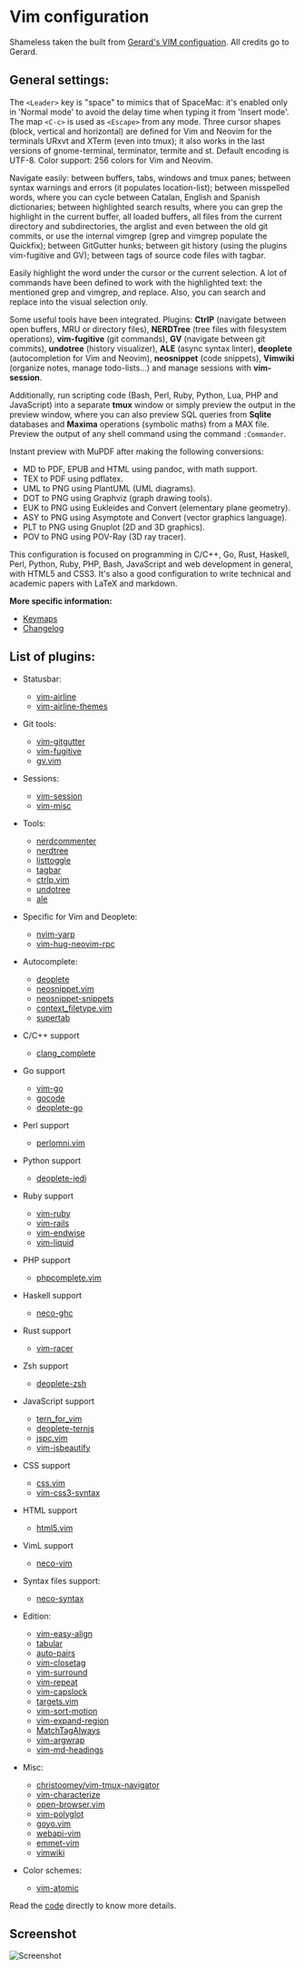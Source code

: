 # Vim configuration

Shameless taken the built from [Gerard's VIM configuation](https://github.com/gerardbm/vimrc). All credits go to Gerard.

## General settings:

The `<Leader>` key is "space" to mimics that of SpaceMac: it's enabled only in 'Normal mode' to avoid the delay time when typing it from 'Insert mode'. The map `<C-c>` is used as `<Escape>` from any mode. Three cursor shapes (block, vertical and horizontal) are defined for Vim and Neovim for the terminals URxvt and XTerm (even into tmux); it also works in the last versions of gnome-terminal, terminator, termite and st. Default encoding is UTF-8. Color support: 256 colors for Vim and Neovim.

Navigate easily: between buffers, tabs, windows and tmux panes; between syntax warnings and errors (it populates location-list); between misspelled words, where you can cycle between Catalan, English and Spanish dictionaries; between highlighted search results, where you can grep the highlight in the current buffer, all loaded buffers, all files from the current directory and subdirectories, the arglist and even between the old git commits, or use the internal vimgrep (grep and vimgrep populate the Quickfix); between GitGutter hunks; between git history (using the plugins vim-fugitive and GV); between tags of source code files with tagbar.

Easily highlight the word under the cursor or the current selection. A lot of commands have been defined to work with the highlighted text: the mentioned grep and vimgrep, and replace. Also, you can search and replace into the visual selection only.

Some useful tools have been integrated. Plugins: **CtrlP** (navigate between open buffers, MRU or directory files), **NERDTree** (tree files with filesystem operations), **vim-fugitive** (git commands), **GV** (navigate between git commits), **undotree** (history visualizer), **ALE** (async syntax linter), **deoplete** (autocompletion for Vim and Neovim), **neosnippet** (code snippets), **Vimwiki** (organize notes, manage todo-lists...) and manage sessions with **vim-session**.

Additionally, run scripting code (Bash, Perl, Ruby, Python, Lua, PHP and JavaScript) into a separate **tmux** window or simply preview the output in the preview window, where you can also preview SQL queries from **Sqlite** databases and **Maxima** operations (symbolic maths) from a MAX file. Preview the output of any shell command using the command `:Commander`.

Instant preview with MuPDF after making the following conversions:

- MD to PDF, EPUB and HTML using pandoc, with math support.
- TEX to PDF using pdflatex.
- UML to PNG using PlantUML (UML diagrams).
- DOT to PNG using Graphviz (graph drawing tools).
- EUK to PNG using Eukleides and Convert (elementary plane geometry).
- ASY to PNG using Asymptote and Convert (vector graphics language).
- PLT to PNG using Gnuplot (2D and 3D graphics).
- POV to PNG using POV-Ray (3D ray tracer).

This configuration is focused on programming in C/C++, Go, Rust, Haskell, Perl, Python, Ruby, PHP, Bash, JavaScript and web development in general, with HTML5 and CSS3. It's also a good configuration to write technical and academic papers with LaTeX and markdown.

**More specific information:**
- [Keymaps](https://github.com/gerardbm/vimrc/blob/master/KEYMAPS.md)
- [Changelog](https://github.com/gerardbm/vimrc/blob/master/CHANGELOG.md)

## List of plugins:
- Statusbar:
  - [vim-airline](https://github.com/vim-airline/vim-airline)
  - [vim-airline-themes](https://github.com/vim-airline/vim-airline-themes)

- Git tools:
  - [vim-gitgutter](https://github.com/airblade/vim-gitgutter)
  - [vim-fugitive](https://github.com/tpope/vim-fugitive)
  - [gv.vim](https://github.com/junegunn/gv.vim)

- Sessions:
  - [vim-session](https://github.com/xolox/vim-session)
  - [vim-misc](https://github.com/xolox/vim-misc)

- Tools:
  - [nerdcommenter](https://github.com/scrooloose/nerdcommenter)
  - [nerdtree](https://github.com/scrooloose/nerdtree)
  - [listtoggle](https://github.com/valloric/listtoggle)
  - [tagbar](https://github.com/majutsushi/tagbar)
  - [ctrlp.vim](https://github.com/ctrlpvim/ctrlp.vim)
  - [undotree](https://github.com/mbbill/undotree)
  - [ale](https://github.com/w0rp/ale)

- Specific for Vim and Deoplete:
  - [nvim-yarp](https://github.com/roxma/nvim-yarp)
  - [vim-hug-neovim-rpc](https://github.com/roxma/vim-hug-neovim-rpc)

- Autocomplete:
  - [deoplete](https://github.com/Shougo/deoplete)
  - [neosnippet.vim](https://github.com/Shougo/neosnippet.vim)
  - [neosnippet-snippets](https://github.com/Shougo/neosnippet-snippets)
  - [context_filetype.vim](https://github.com/Shougo/context_filetype.vim)
  - [supertab](https://github.com/ervandew/supertab)

- C/C++ support
  - [clang_complete](https://github.com/Rip-Rip/clang_complete)

- Go support
  - [vim-go](https://github.com/fatih/vim-go)
  - [gocode](https://github.com/nsf/gocode)
  - [deoplete-go](https://github.com/zchee/deoplete-go)

- Perl support
  - [perlomni.vim](https://github.com/c9s/perlomni.vim)

- Python support
  - [deoplete-jedi](https://github.com/zchee/deoplete-jedi)

- Ruby support
  - [vim-ruby](https://github.com/vim-ruby/vim-ruby)
  - [vim-rails](https://github.com/tpope/vim-rails)
  - [vim-endwise](https://github.com/tpope/vim-endwise)
  - [vim-liquid](https://github.com/tpope/vim-liquid)

- PHP support
  - [phpcomplete.vim](https://github.com/shawncplus/phpcomplete.vim)

- Haskell support
  - [neco-ghc](https://github.com/eagletmt/neco-ghc)

- Rust support
  - [vim-racer](https://github.com/racer-rust/vim-racer)

- Zsh support
  - [deoplete-zsh](https://github.com/zchee/deoplete-zsh)

- JavaScript support
  - [tern_for_vim](https://github.com/ternjs/tern_for_vim)
  - [deoplete-ternjs](https://github.com/carlitux/deoplete-ternjs)
  - [jspc.vim](https://github.com/othree/jspc.vim)
  - [vim-jsbeautify](https://github.com/maksimr/vim-jsbeautify)

- CSS support
  - [css.vim](https://github.com/JulesWang/css.vim)
  - [vim-css3-syntax](https://github.com/hail2u/vim-css3-syntax)

- HTML support
  - [html5.vim](https://github.com/othree/html5.vim)

- VimL support
  - [neco-vim](https://github.com/Shougo/neco-vim)

- Syntax files support:
  - [neco-syntax](https://github.com/Shougo/neco-syntax)

- Edition:
  - [vim-easy-align](https://github.com/junegunn/vim-easy-align)
  - [tabular](https://github.com/godlygeek/tabular)
  - [auto-pairs](https://github.com/jiangmiao/auto-pairs)
  - [vim-closetag](https://github.com/alvan/vim-closetag)
  - [vim-surround](https://github.com/tpope/vim-surround)
  - [vim-repeat](https://github.com/tpope/vim-repeat)
  - [vim-capslock](https://github.com/tpope/vim-capslock)
  - [targets.vim](https://github.com/wellle/targets.vim)
  - [vim-sort-motion](https://github.com/christoomey/vim-sort-motion)
  - [vim-expand-region](https://github.com/terryma/vim-expand-region)
  - [MatchTagAlways](https://github.com/Valloric/MatchTagAlways)
  - [vim-argwrap](https://github.com/FooSoft/vim-argwrap)
  - [vim-md-headings](https://github.com/gerardbm/vim-md-headings)

- Misc:
  - [christoomey/vim-tmux-navigator](https://github.com/christoomey/vim-tmux-navigator)
  - [vim-characterize](https://github.com/tpope/vim-characterize)
  - [open-browser.vim](https://github.com/tyru/open-browser.vim)
  - [vim-polyglot](https://github.com/sheerun/vim-polyglot)
  - [goyo.vim](https://github.com/junegunn/goyo.vim)
  - [webapi-vim](https://github.com/mattn/webapi-vim)
  - [emmet-vim](https://github.com/mattn/emmet-vim)
  - [vimwiki](https://github.com/vimwiki/vimwiki)

- Color schemes:
  - [vim-atomic](https://github.com/gerardbm/vim-atomic)

Read the [code](https://github.com/gerardbm/vimrc/blob/master/vim/.vimrc) directly to know more details.

## Screenshot

![Screenshot](https://raw.githubusercontent.com/gerardbm/vimrc/master/img/vimrc.png)
